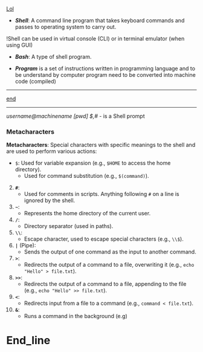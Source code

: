 [Lol](04_ArchWiki.md)

- ***Shell***: A command line program that takes keyboard commands and passes to operating system to carry out.

!Shell can be used in virtual console (CLI) or in terminal emulator (when using GUI)

- ***Bash***: A type of shell program.

- ***Program*** is a set of instructions written in programming language and to be understand by computer program need to be converted into machine code (compiled)

---

[end](#endline)

---

*username@machinename [pwd]* *$,# -* is a Shell prompt

### Metacharacters

**Metacharacters**: Special characters with specific meanings to the shell and are used to perform various actions:

- `$`: Used for variable expansion (e.g., `$HOME` to access the home directory).
    - Used for command substitution (e.g., `$(command)`).
2. **`#`**:
    - Used for comments in scripts. Anything following `#` on a line is ignored by the shell.
3. **`~`**:
    - Represents the home directory of the current user.
4. **`/`**:
    - Directory separator (used in paths).
5. **`\\`**:
    - Escape character, used to escape special characters (e.g., `\\$`).
6. **`|`** (Pipe):
    - Sends the output of one command as the input to another command.
7. **`>`**:
    - Redirects the output of a command to a file, overwriting it (e.g., `echo "Hello" > file.txt`).
8. **`>>`**:
    - Redirects the output of a command to a file, appending to the file (e.g., `echo "Hello" >> file.txt`).
9. **`<`**:
    - Redirects input from a file to a command (e.g., `command < file.txt`).
10. **`&`**:
    - Runs a command in the background (e.g)
   
# End_line
